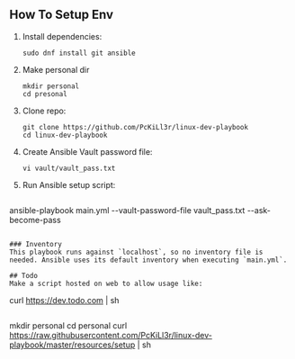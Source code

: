 ## How To Setup Env
1. Install dependencies:
    ```
    sudo dnf install git ansible
    ```
2. Make personal dir
    ```
    mkdir personal
    cd presonal
    ```
3. Clone repo:
    ```
    git clone https://github.com/PcKiLl3r/linux-dev-playbook
    cd linux-dev-playbook
    ```
4. Create Ansible Vault password file:
    ```
    vi vault/vault_pass.txt
    ```
5. Run Ansible setup script:
    ```
ansible-playbook main.yml --vault-password-file vault_pass.txt --ask-become-pass
```

### Inventory
This playbook runs against `localhost`, so no inventory file is needed. Ansible uses its default inventory when executing `main.yml`.

## Todo
Make a script hosted on web to allow usage like:
```
curl https://dev.todo.com | sh
```

```
mkdir personal
cd personal
curl https://raw.githubusercontent.com/PcKiLl3r/linux-dev-playbook/master/resources/setup | sh
```
